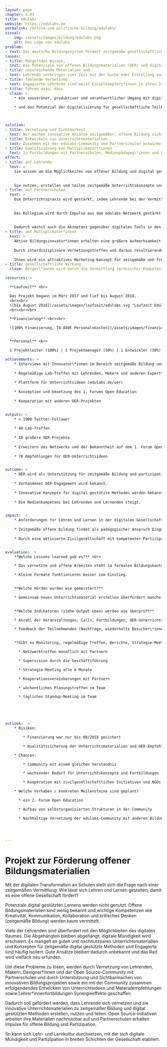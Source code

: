 ```yaml
---
layout: page
chapter: 4.03
title: edulabs
website: https://edulabs.de
permalink: /offene-und-politische-bildung/edulabs/
visual:
    img: /assets/images/bildung/edulabs.png
    alt: Das Logo von edulabs
problem:
- text: Das deutsche Bildungssystem fördert zeitgemäße gesellschaftliche Partizipation unzureichend.
causes:
- title: Mangelndes Wissen,
  text: Die Potenziale von offenen Bildungsmaterialien (OER) und digital gestützten Methoden sind kaum bekannt. Anforderungen und Möglichkeiten der digitalen Welt entwickeln sich schneller als das klassische Schulbuch. 
- title: unzureichende Materialien und  
  text: Lehrende verbringen viel Zeit mit der Suche oder Erstellung von geeigneten Materialien.
- title: fehlende Vernetzung
  text: Engagierte Lehrende sind meist Einzelkämpfer\*innen in ihren Institutionen; es gibt wenig Inspiration und Unterstützung für zeitgemäße Bildung. Vorhandene Materialien und Konzepte werden wenig nachgenutzt.
- title: führen dazu, dass
  claim: >
    * ein souveräner, produktiver und verantwortlicher Umgang mit digitalen Medien in der Wissensgesellschaft Glücksache bleibt
    
    * und das Potenzial der Digitalisierung für gesellschaftliche Teilhabe verschenkt wird.



solution:
- title: Vernetzung und Sichtbarkeit
  text: Wir machen innovative Ansätze zeitgemäßer, offene Bildung sichtbar und vernetzen Bildungsgestalter\*innen, die sich für partizipative Methoden und selbstgesteuertes Lernen einsetzen.
- title: Entwickeln von Unterrichtsmaterialien
  text: Zusammen mit der edulabs-Community und Partnerschulen entwickeln wir eine Sammlung von Unterrichtsideen und Materialien für zeitgemäße Bildung. Die Empfehlungen mit Praxisbezug unterstützen Lehrende bei der Nutzung von OER.
- title: Qualifizierung von Multiplikator\*innen
  text: In Fortbildungen mit Partnerschulen, Medienpädagog\*innen und Lehrenden vermitteln wir Best Practices, Konzepte und Erfahrungen aus der edulabs-Community zu offener Bildung in der digitalen Welt.
effect:
- title: auf Lehrende 
  text: >
    Sie wissen um die Möglichkeiten von offener Bildung und digital gestützten Methoden.
  
  
    Sie nutzen, erstellen und teilen zeitgemäße Unterrichtskonzepte und können so den Herausforderungen zeitgemäßer Bildung gerecht werden.
- title: auf Partnerschulen
  text: >
    Die Unterrichtspraxis wird gestärkt, indem Lehrende bei der Vermittlung digitaler Kompetenzen unterstützt werden.
  
  
    Das Kollegium wird durch Impulse aus dem edulabs-Netzwerk gestärkt.
    
    
    Dadurch wächst auch die Akzeptanz gegenüber digitalen Tools in den Schulen. 
- title: auf Multiplikator*innen
  text: >
    Aktive Bildungsinovator*innen erhalten eine größere Aufmerksamkeit.
    
    Durch interdisziplinäre Vernetzungstreffen und daraus resultierende Serendipität entstehen neue Ideen und Weiterbildungsmomente. 
      
    Ihnen wird ein attraktives Marketing-Konzept für zeitgemäße und freie Bildung zur Verfügung gestellt, welches sie auch für das Erreichen ihrer Ziele nutzen können.  
- title: gesellschaftliche Wirkung
  claim: Bürger\*innen wird durch die Vermittlung technischer Kompetenzen die Beteiligung an einer modernen Gesellschaft erleichtert.

resources: >

  **Laufzeit** <br>

  Das Projekt begann im März 2017 und lief bis August 2018.
  <br><br>
  ![bis August 2018](/assets/images/laufzeit/edulabs.svg "Laufzeit Edulabs")
  <br><br><br>

  **Finanzierung** <br><br>

  ![100% Finanzierung, 74.840€ Personalskosten](/assets/images/finanzierung/edulabs.svg "Finanzierung Edulabs")<br><br>


  **Personal** <br>

  1 Projektleiter (100%) | 1 Projektmanager (50%) | 1 Entwickler (30%) | 1 Administration (15%) <br><br>

achievements: >
    * Interviews mit Innovator\*innen im Bereich zeitgemäße Bildung und OER
    
    * Regelmäßige Lab-Treffen mit Lehrenden, Makern und anderen Expert\*innen in Berlin, Düsseldorf und München
    
    * Plattform für Unterrichtsideen (edulabs.de/oer)
    
    * Konzeption und Umsetzung des 1. Forums Open Education
    
    * Kooperation mit anderen OER-Projekten


outputs: >
    * > 1900 Twitter-Follower
    
    * 40 Lab-Treffen
    
    * 10 größere OER-Projekte
    
    * Erweitern des Netzwerks und der Bekanntheit auf dem 1. Forum Open Education
    
    * 70 Empfehlungen für OER-Unterrichtsideen


outcome: >
    * OER wird als Unterstützung für zeitgemäße Bildung und partizipative Lernformate bei Lehrenden bekannt.
    
    * Vorhandenes OER-Engagement wird bekannt.
    
    * Innovative Konzepte für digital gestützte Methoden werden bekannt und werden nachgenutzt.
    
    * Die Medienkompetenz bei Lehrenden und Lernenden steigt.


impact:  >
    * Anforderungen für Lehren und Lernen in der digitalen Gesellschaft werden als Impulse für die Schulentwicklung wahrgenommen.
    
    * Zeitgemäße offene Bildung findet als pädagogischer Anspruch Eingang in die Lehrer\*innenbildung.
    
    * Durch eine aktivierte Zivilgesellschaft mit kompetenter Partizipation wird die Demokratie gestärkt.


evaluation:  >
    **Welche Lessons learned gab es?** <br>

    * Das vernetzte und offene Arbeiten steht im formalen Bildungskontext noch am Anfang.

    * Kleine Formate funktionieren besser zum Einstieg.

    
    **Welche Hürden wurden wie gemeistert?** 

    * Gemeinsam neues Unterrichtsmaterial erstellen überfordert manche Teilnehmende; nun bieten die edusprints ein einsteigerfreundliches Format, um Empfehlungen für OER-Unterrichtsideen und neue Materialien zu entwickeln.

    
    **Welche Indikatoren (siehe Output oben) werden wie überprüft** 

    * Anzahl der Veranstaltungen, Calls, Fortbildungen, OER-Unterrichtsideen und Partnerschulen

    * Feedback der Teilnehmenden (Nachfrage, wiederholte Besucher\*innen, Social Media)

    
    **Gibt es Monitoring, regelmäßige Treffen, Berichte, Strategie-Meetings, Schulungen, Zielvereinbarungen?**

      * Netzwerktreffen monatlich mit Partnern

      * Supervision durch die Geschäftsführung

      * Strategie-Meeting alle 6 Monate

      * Kooperationsvereinbarungen mit Partnern

      * wöchentliches Planungstreffen im Team

      * tägliches Standup-Meeting im Team

    



outlook:  >
    * Risiken: 

        * Finanzierung war nur bis 08/2018 gesichert

        * Qualitätssicherung der Unterrichtsmaterialien und OER-Empfehlungen erfordert darüber hinaus redaktionelle Unterstützung

    * Chancen: 

        * Community mit einem gleichen Verständnis

        * wachsender Bedarf für Unterrichtskonzepte und Fortbildungen

        * Kooperation mit zivilgesellschaftlichen Initiativen und NGOs bei der OER-Erstellung

    * Welche Vorhaben / konkreten Meilensteine sind geplant? 

      * ein 2. Forum Open Education

      * Aufbau von selbstorganisierten Strukturen in der Community

      * Nachhaltige Vernetzung der edulabs-Community mit anderen Bildungsprojekten der OKF: Etablieren eines OKF-Bildungsnetzwerkes




---
```



# Projekt zur Förderung offener Bildungsmaterialien

Mit der digitalen Transformation an Schulen stellt sich die Frage nach einer zeitgemäßen Vermittlung: Wie lässt sich Lehren und Lernen gestalten, damit es eine offene Gesellschaft fördert?

Potenziale digital gestützten Lernens werden nicht genutzt. Offene Bildungsmaterialien sind wenig bekannt und wichtige Kompetenzen wie Kreativität, Kommunikation, Kollaboration und kritisches Denken (zeitgemäße Bildung) werden kaum vermittelt.

Viele der Lehrenden sind überfordert mit den Möglichkeiten des digitalen Raumes. Die Abgehängten bleiben abgehängt; digitale Mündigkeit wird erschwert. Es mangelt an guten und nachnutzbaren Unterrichtsmaterialien und Konzepten für zeitgemäße digital gestützte Methoden und Engagierte sind häufig isoliert. Gute Ansätze bleiben dadurch unbekannt und das Rad wird vielfach neu erfunden.
 
Um diese Probleme zu lösen, werden durch Vernetzung von Lehrenden, Makern, Designer\*innen und der Open Source-Community mit Partnerschulen und durch Unterstützung und Sichtbarmachen von innovativen Bildungsprojekten sowie ein mit der Community zusammen erfolgendendes Entwickeln von Unterrichtsideen und Materialempfehlungen sowie Lehrer\*innenfortbildungen Synergieeffekte geschaffen.

Dadurch soll gefördert werden, dass Lehrende sich vernetzen und sie innovative Unterrichtsmaterialien zu zeitgemäßer Bildung und digital gestützten Methoden erstellen, nutzen und teilen. Open Source-Initiativen arbeiten ihre Materialien nachnutzbar auf und Partnerschulen erhalten Impulse für offene Bildung und Partizipation.

So kann sich Lehr- und Lernkultur durchsetzen, mit der sich digitale Mündigkeit und Partizipation in breiten Schichten der Gesellschaft etabliert.
